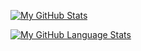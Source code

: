 [![My GitHub Stats](https://github-readme-stats.vercel.app/api/?username=primeeagle&count_private=true&theme=tokyonight&showicons=true)]()   

[![My GitHub Language Stats](https://github-readme-stats.vercel.app/api/top-langs/?username=primeeagle&langs_count=5&theme=tokyonight)]()
